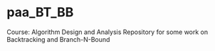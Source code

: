 # paa_BT_BB
Course: Algorithm Design and Analysis
Repository for some work on Backtracking and Branch-N-Bound
